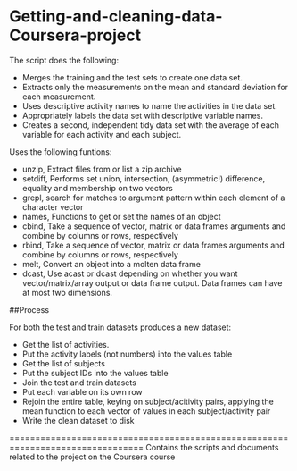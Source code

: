 Getting-and-cleaning-data-Coursera-project
==========================================

The script does the following:
- Merges the training and the test sets to create one data set.
- Extracts only the measurements on the mean and standard deviation for each measurement.
- Uses descriptive activity names to name the activities in the data set.
- Appropriately labels the data set with descriptive variable names.
- Creates a second, independent tidy data set with the average of each variable for each activity and each subject.

Uses the following funtions:
- unzip, Extract files from or list a zip archive
- setdiff, Performs set union, intersection, (asymmetric!) difference, equality and membership on two vectors
- grepl,  search for matches to argument pattern within each element of a character vector
- names, Functions to get or set the names of an object
- cbind, Take a sequence of vector, matrix or data frames arguments and combine by columns or rows, respectively
- rbind, Take a sequence of vector, matrix or data frames arguments and combine by columns or rows, respectively
- melt, Convert an object into a molten data frame
- dcast, Use acast or dcast depending on whether you want vector/matrix/array output or data frame output. Data frames can have at most two dimensions.


##Process

For both the test and train datasets produces a new dataset:
- Get the list of activities.
- Put the activity labels (not numbers) into the values table
- Get the list of subjects
- Put the subject IDs into the values table
- Join the test and train datasets
- Put each variable on its own row
- Rejoin the entire table, keying on subject/acitivity pairs, applying the mean function to each vector of values in each subject/activity pair
- Write the clean dataset to disk

================================================================================
Contains the scripts and documents related to the project on the Coursera course

